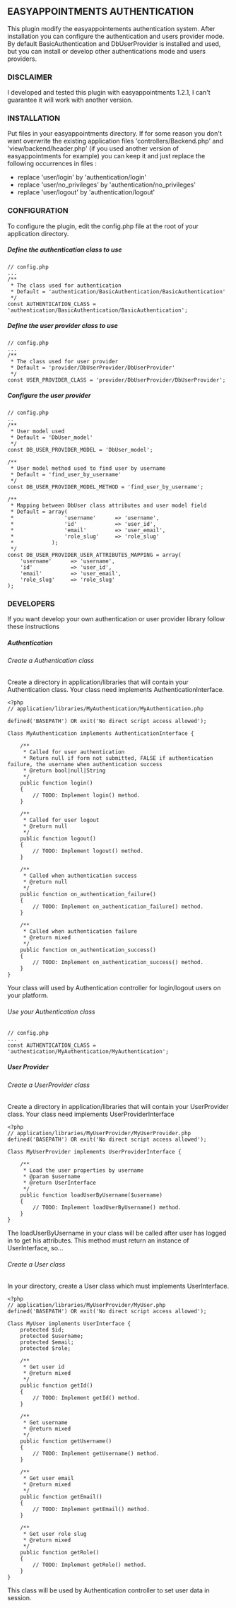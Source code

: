 ## EASYAPPOINTMENTS AUTHENTICATION

This plugin modify the easyappointements authentication system. After installation you can configure the authentication and users provider mode.
By default BasicAuthentication and DbUserProvider is installed and used, but you can install or develop other authentications mode and users providers.

### DISCLAIMER
I developed and tested this plugin with easyappointments 1.2.1, I can't guarantee it will work with another version.

### INSTALLATION
Put files in your easyappointments directory.
If for some reason you don't want overwrite the existing application files 'controllers/Backend.php' and 'view/backend/header.php' (if you used another version of easyappointments for example) you can keep it and just replace the following occurrences in files :
- replace 'user/login' by 'authentication/login'
- replace 'user/no_privileges' by 'authentication/no_privileges'
- replace 'user/logout' by 'authentication/logout'

### CONFIGURATION
To configure the plugin, edit the config.php file at the root of your application directory.

##### Define the authentication class to use
```
// config.php
...
/**
 * The class used for authentication
 * Default = 'authentication/BasicAuthentication/BasicAuthentication'
 */
const AUTHENTICATION_CLASS = 'authentication/BasicAuthentication/BasicAuthentication';

```

##### Define the user provider class to use
```
// config.php
...
/**
 * The class used for user provider
 * Default = 'provider/DbUserProvider/DbUserProvider'
 */
const USER_PROVIDER_CLASS = 'provider/DbUserProvider/DbUserProvider';

```

##### Configure the user provider
```
// config.php
..
/**
 * User model used
 * Default = 'DbUser_model'
 */
const DB_USER_PROVIDER_MODEL = 'DbUser_model';

/**
 * User model method used to find user by username
 * Default = 'find_user_by_username'
 */
const DB_USER_PROVIDER_MODEL_METHOD = 'find_user_by_username';

/**
 * Mapping between DbUser class attributes and user model field
 * Default = array(
 *                'username'      => 'username',
 *                'id'            => 'user_id',
 *                'email'         => 'user_email',
 *                'role_slug'     => 'role_slug'
 *            );
 */
const DB_USER_PROVIDER_USER_ATTRIBUTES_MAPPING = array(
    'username'      => 'username',
    'id'            => 'user_id',
    'email'         => 'user_email',
    'role_slug'     => 'role_slug'
);

```

### DEVELOPERS
If you want develop your own authentication or user provider library follow these instructions

##### Authentication
###### Create a Authentication class
Create a directory in application/libraries that will contain your Authentication class. Your class need implements AuthenticationInterface.
```
<?php
// application/libraries/MyAuthentication/MyAuthentication.php

defined('BASEPATH') OR exit('No direct script access allowed');

Class MyAuthentication implements AuthenticationInterface {

    /**
     * Called for user authentication
     * Return null if form not submitted, FALSE if authentication failure, the username when authentication success
     * @return bool|null|String
     */
    public function login()
    {
        // TODO: Implement login() method.
    }

    /**
     * Called for user logout
     * @return null
     */
    public function logout()
    {
        // TODO: Implement logout() method.
    }

    /**
     * Called when authentication success
     * @return null
     */
    public function on_authentication_failure()
    {
        // TODO: Implement on_authentication_failure() method.
    }

    /**
     * Called when authentication failure
     * @return mixed
     */
    public function on_authentication_success()
    {
        // TODO: Implement on_authentication_success() method.
    }
}
```
Your class will used by Authentication controller for login/logout users on your platform.

###### Use your Authentication class
```
// config.php
...
const AUTHENTICATION_CLASS = 'authentication/MyAuthentication/MyAuthentication';

```

##### User Provider
###### Create a UserProvider class
Create a directory in application/libraries that will contain your UserProvider class. Your class need implements UserProviderInterface
```
<?php
// application/libraries/MyUserProvider/MyUserProvider.php
defined('BASEPATH') OR exit('No direct script access allowed');

Class MyUserProvider implements UserProviderInterface {

    /**
     * Load the user properties by username
     * @param $username
     * @return UserInterface
     */
    public function loadUserByUsername($username)
    {
        // TODO: Implement loadUserByUsername() method.
    }
}
```
The loadUserByUsername in your class will be called after user has logged in to get his attributes. This method must return an instance of UserInterface, so... 

###### Create a User class
In your directory, create a User class which must implements UserInterface.
```
<?php
// application/libraries/MyUserProvider/MyUser.php
defined('BASEPATH') OR exit('No direct script access allowed');

Class MyUser implements UserInterface {
    protected $id;
    protected $username;
    protected $email;
    protected $role;

    /**
     * Get user id
     * @return mixed
     */
    public function getId()
    {
        // TODO: Implement getId() method.
    }

    /**
     * Get username
     * @return mixed
     */
    public function getUsername()
    {
        // TODO: Implement getUsername() method.
    }

    /**
     * Get user email
     * @return mixed
     */
    public function getEmail()
    {
        // TODO: Implement getEmail() method.
    }

    /**
     * Get user role slug
     * @return mixed
     */
    public function getRole()
    {
        // TODO: Implement getRole() method.
    }
}
```
This class will be used by Authentication controller to set user data in session.

